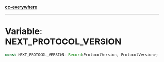 [**cc-everywhere**](../../../../../index.md)

***

# Variable: NEXT\_PROTOCOL\_VERSION

```ts
const NEXT_PROTOCOL_VERSION: Record<ProtocolVersion, ProtocolVersion>;
```
